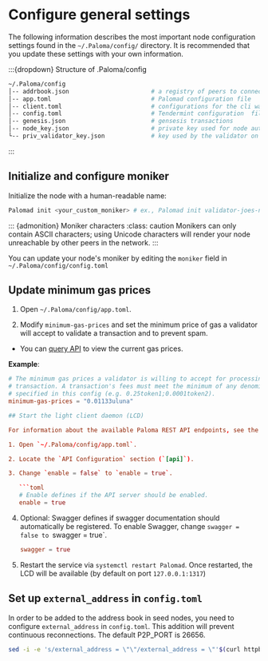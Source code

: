 # Configure general settings

The following information describes the most important node configuration settings found in the `~/.Paloma/config/` directory. It is recommended that you update these settings with your own information.

:::{dropdown} Structure of .Paloma/config

```bash
~/.Paloma/config
│-- addrbook.json                       # a registry of peers to connect to
│-- app.toml                            # Palomad configuration file
│-- client.toml                         # configurations for the cli wallet (ex Palomacli)
│-- config.toml                         # Tendermint configuration  file
│-- genesis.json                        # gensesis transactions
│-- node_key.json                       # private key used for node authentication in the p2p protocol (its corresponding public key is the nodeid)
└-- priv_validator_key.json             # key used by the validator on the node to sign blocks
```
:::


## Initialize and configure moniker

Initialize the node with a human-readable name:

```bash
Palomad init <your_custom_moniker> # ex., Palomad init validator-joes-node
```
::: {admonition} Moniker characters
:class: caution
Monikers can only contain ASCII characters; using Unicode characters will render your node unreachable by other peers in the network.
:::

You can update your node's moniker by editing the `moniker` field in  `~/.Paloma/config/config.toml`

## Update minimum gas prices

1. Open `~/.Paloma/config/app.toml`.

2. Modify `minimum-gas-prices` and set the minimum price of gas a validator will accept to validate a transaction and to prevent spam.

- You can [query API](https://api.Paloma.dev/gas-prices) to view the current gas prices.

**Example**:

```toml
# The minimum gas prices a validator is willing to accept for processing a
# transaction. A transaction's fees must meet the minimum of any denomination
# specified in this config (e.g. 0.25token1;0.0001token2).
minimum-gas-prices = "0.01133uluna"

## Start the light client daemon (LCD)

For information about the available Paloma REST API endpoints, see the [Swagger documentation](https://lcd.Paloma.dev/swagger/). To enable the REST API and Swagger, and to start the LCD, complete the following steps:

1. Open `~/.Paloma/config/app.toml`.

2. Locate the `API Configuration` section (`[api]`).

3. Change `enable = false` to `enable = true`.

   ```toml
   # Enable defines if the API server should be enabled.
   enable = true
   ```

4. Optional: Swagger defines if swagger documentation should automatically be registered. To enable Swagger, change `swagger = false to `swagger = true`.

   ```toml
   swagger = true
   ```

5. Restart the service via `systemctl restart Palomad`. Once restarted, the LCD will be available (by default on port `127.0.0.1:1317`)

## Set up `external_address` in `config.toml`

In order to be added to the address book in seed nodes, you need to configure `external_address` in `config.toml`.  This addition will prevent continuous reconnections. The default P2P_PORT is 26656.

   ```sh
   sed -i -e 's/external_address = \"\"/external_address = \"'$(curl httpbin.org/ip | jq -r .origin)':26656\"/g' ~/.Paloma/config/config.toml
   ```
